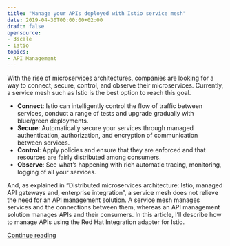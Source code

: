 ```yaml
---
title: "Manage your APIs deployed with Istio service mesh"
date: 2019-04-30T00:00:00+02:00
draft: false
opensource:
- 3scale
- istio
topics:
- API Management
---
```


With the rise of microservices architectures, companies are looking for a way to connect, secure, control, and observe their microservices. Currently, a service mesh such as Istio is the best option to reach this goal.

- **Connect**: Istio can intelligently control the flow of traffic between services, conduct a range of tests and upgrade gradually with blue/green deployments.
- **Secure**: Automatically secure your services through managed authentication, authorization, and encryption of communication between services.
- **Control**: Apply policies and ensure that they are enforced and that resources are fairly distributed among consumers.
- **Observe**: See what’s happening with rich automatic tracing, monitoring, logging of all your services.

And, as explained in “Distributed microservices architecture: Istio, managed API gateways and, enterprise integration”, a service mesh does not relieve the need for an API management solution. A service mesh manages services and the connections between them, whereas an API management solution manages APIs and their consumers. In this article, I’ll describe how to manage APIs using the Red Hat Integration adapter for Istio.

[Continue reading](https://developers.redhat.com/blog/2019/04/30/manage-your-apis-deployed-with-istio-service-mesh/)
